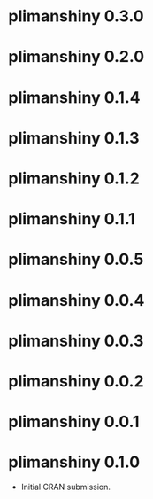 # plimanshiny 0.3.0

# plimanshiny 0.2.0

# plimanshiny 0.1.4

# plimanshiny 0.1.3

# plimanshiny 0.1.2

# plimanshiny 0.1.1

# plimanshiny 0.0.5

# plimanshiny 0.0.4

# plimanshiny 0.0.3

# plimanshiny 0.0.2

# plimanshiny 0.0.1

# plimanshiny 0.1.0

* Initial CRAN submission.
